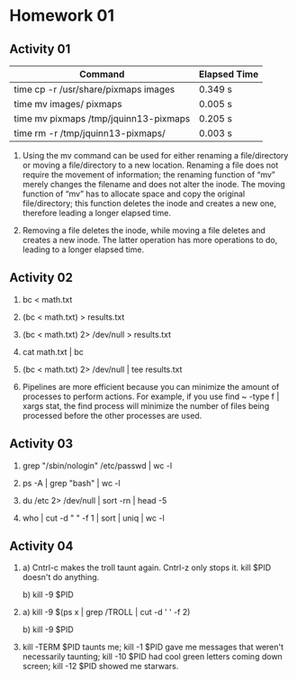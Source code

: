 Homework 01
===========

Activity 01
----------

| Command                               | Elapsed Time  |
|-------------------------------------- | ------------- |
| time cp -r /usr/share/pixmaps images  | 0.349 s       |
| time mv images/ pixmaps               | 0.005 s       |
| time mv pixmaps /tmp/jquinn13-pixmaps | 0.205 s       |
| time rm -r /tmp/jquinn13-pixmaps/     | 0.003 s       |

1) Using the mv command can be used for either renaming a file/directory or moving a file/directory to a new location. Renaming a file does not require the movement of information; the renaming function of “mv” merely changes the filename and does not alter the inode. The moving function of “mv” has to allocate space and copy the original file/directory; this function deletes the inode and creates a new one, therefore leading a longer elapsed time.

2) Removing a file deletes the inode, while moving a file deletes and creates a new inode. The latter operation has more operations to do, leading to a longer elapsed time. 

Activity 02
-----------

1) bc < math.txt

2) (bc < math.txt) > results.txt

3) (bc < math.txt) 2> /dev/null > results.txt

4) cat math.txt | bc

5) (bc < math.txt) 2> /dev/null | tee results.txt

6) Pipelines are more efficient because you can minimize the amount of processes to perform actions. For example, if you use find ~ -type f | xargs stat, the find process will minimize the number of files being processed before the other processes are used.


Activity 03
----------

1) grep "/sbin/nologin" /etc/passwd | wc -l

2) ps -A | grep "bash" | wc -l

3) du /etc 2> /dev/null | sort -rn | head -5

4) who | cut -d " " -f 1 | sort | uniq | wc -l


Activity 04
-----------

1)
	a) Cntrl-c makes the troll taunt again. Cntrl-z only stops it. kill $PID doesn't do anything.

	b) kill -9 $PID

2) 
	a) kill -9 $(ps x | grep /TROLL | cut -d ' ' -f 2)

	b) kill -9 $PID

3) kill -TERM $PID taunts me; kill -1 $PID gave me messages that weren't necessarily taunting; kill -10 $PID had cool green letters coming down screen; kill -12 $PID showed me starwars.



